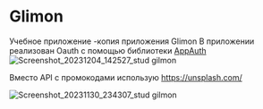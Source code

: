 # Glimon
Учебное приложение -копия приложения Glimon
В приложении реализован Oauth с помощью библиотеки [AppAuth](https://appauth.io/)
![Screenshot_20231204_142527_stud gilmon](https://github.com/GordienkoRoman/Glimon/assets/44196911/0067db92-09b9-46f7-89c2-910783288b75)

Вместо API с промокодами использую https://unsplash.com/ 

![Screenshot_20231130_234307_stud gilmon](https://github.com/GordienkoRoman/Glimon/assets/44196911/ac5a3801-6413-4c98-9861-fa90ff503c18)
